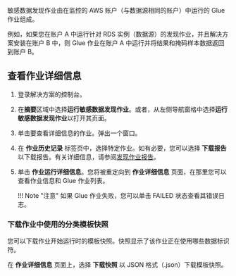 敏感数据发现作业由在监控的 AWS 账户（与数据源相同的账户）中运行的 Glue 作业组成。

例如，如果您在账户 A 中运行针对 RDS 实例（数据源）的发现作业，并且解决方案安装在账户 B 中，则 Glue 作业在账户 A 中运行并将结果和掩码样本数据返回到账户 B。

## 查看作业详细信息

1. 登录解决方案的控制台。
2. 在**摘要**区域中选择**运行敏感数据发现作业**。或者，从左侧导航窗格中选择**运行敏感数据发现作业**以打开其页面。
3. 单击要查看详细信息的作业。弹出一个窗口。
4. 在 **作业历史记录** 标签页中，选择特定作业。如有必要，您可以选择 **下载报告** 以下载报告。有关详细信息，请参阅[发现作业报告](discovery-job-report.md)。
5. 单击 **作业运行详细信息**。您将被重定向到 **作业详细信息** 页面，在那里您可以查看作业信息和 Glue 作业列表。

    !!! Note "注意"
        如果 Glue 作业失败，您可以单击 FAILED 状态查看其错误日志。

### 下载作业中使用的分类模板快照
您可以下载作业开始运行时的模板快照。快照显示了该作业正在使用哪些数据标识符。

在 **作业详细信息** 页面上，选择 **下载快照** 以 JSON 格式（.json）下载模板快照。